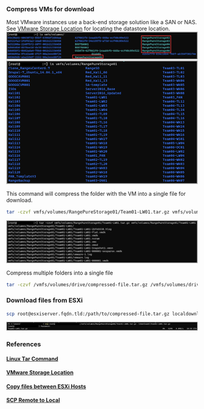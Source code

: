 ### Compress VMs for download  
Most VMware instances use a back-end storage solution like a SAN or NAS.  See [VMware Storage Location](#vmware-storage-location) for locating the datastore location.  
![Storage Location](../images/VMware-storage.png)  
![VM Location](../images/VMware-storage-vms.png)  

This command will compress the folder with the VM into a single file for download.    
```bash
tar -czvf vmfs/volumes/RangePureStorage01/Team01-LW01.tar.gz vmfs/volumes/RangePureStorage01/Team01-LW01
```  
![Compress Folder](../images/VMware-compressfolder.png)  

Compress multiple folders into a single file  
```bash
tar -czvf /vmfs/volumes/drive/compressed-file.tar.gz /vmfs/volumes/drive/folderwithVM /vmfs/volumes/drive/folderwith2ndVM /vmfs/volumes/drive/folderwith3rdVM
```  

### Download files from ESXi  
```bash
scp root@esxiserver.fqdn.tld:/path/to/compressed-file.tar.gz localdownload\location\of\compressed-file.tar.gz
```  
![SCP Download File](../images/VMware-scp-download-file.png)  



### References  
#### [Linux Tar Command](https://www.howtogeek.com/248780/how-to-compress-and-extract-files-using-the-tar-command-on-linux/)  
#### [VMware Storage Location](https://vdc-repo.vmware.com/vmwb-repository/dcr-public/2bba164b-4115-4279-9c99-40f4c14319ad/03a845fc-5345-45de-9a27-31e868d6e751/doc/vddkDataStruct.5.2.html#:~:text=On%20ESX%2FESXi%20hosts%2C%20virtual,inventory%20for%20hosts%20and%20clusters.)  
#### [Copy files between ESXi Hosts](https://www.vmwarearena.com/how-to-copy-files-between-esxi-hosts-using-scp-command/)  
#### [SCP Remote to Local](https://linuxhint.com/scp-remote-to-local/)  
